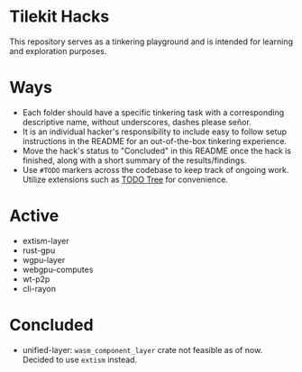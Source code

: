 
# Tilekit Hacks

This repository serves as a tinkering playground and is intended for learning and exploration purposes.

# Ways

- Each folder should have a specific tinkering task with a corresponding descriptive name, without underscores, dashes please señor.
- It is an individual hacker's responsibility to include easy to follow setup instructions in the README for an out-of-the-box tinkering experience.
- Move the hack's status to "Concluded" in this README once the hack is finished, along with a short summary of the results/findings.
- Use `#TODO` markers across the codebase to keep track of ongoing work. Utilize extensions such as [TODO Tree](https://marketplace.visualstudio.com/items?itemName=Gruntfuggly.todo-tree) for convenience.

# Active

- extism-layer
- rust-gpu
- wgpu-layer
- webgpu-computes
- wt-p2p
- cli-rayon

# Concluded

- unified-layer: `wasm_component_layer` crate not feasible as of now. Decided to use `extism` instead.